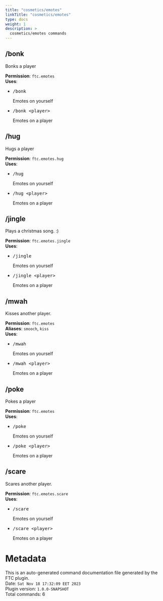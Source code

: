```yaml
---
title: "cosmetics/emotes"
linkTitle: "cosmetics/emotes"
type: docs
weight: 1
description: >
  cosmetics/emotes commands
---
```



## /bonk
Bonks a player  
  
**Permission**: `ftc.emotes`  
**Uses**:
- <pre class="command-usage-arguments">/bonk</pre>  
  Emotes on yourself  
- <pre class="command-usage-arguments">/bonk &lt;player&gt;</pre>  
  Emotes on a player  

## /hug
Hugs a player  
  
**Permission**: `ftc.emotes.hug`  
**Uses**:
- <pre class="command-usage-arguments">/hug</pre>  
  Emotes on yourself  
- <pre class="command-usage-arguments">/hug &lt;player&gt;</pre>  
  Emotes on a player  

## /jingle
Plays a christmas song. :)  
  
**Permission**: `ftc.emotes.jingle`  
**Uses**:
- <pre class="command-usage-arguments">/jingle</pre>  
  Emotes on yourself  
- <pre class="command-usage-arguments">/jingle &lt;player&gt;</pre>  
  Emotes on a player  

## /mwah
Kisses another player.  
  
**Permission**: `ftc.emotes`  
**Aliases**: `smooch`, `kiss`  
**Uses**:
- <pre class="command-usage-arguments">/mwah</pre>  
  Emotes on yourself  
- <pre class="command-usage-arguments">/mwah &lt;player&gt;</pre>  
  Emotes on a player  

## /poke
Pokes a player  
  
**Permission**: `ftc.emotes`  
**Uses**:
- <pre class="command-usage-arguments">/poke</pre>  
  Emotes on yourself  
- <pre class="command-usage-arguments">/poke &lt;player&gt;</pre>  
  Emotes on a player  

## /scare
Scares another player.  
  
**Permission**: `ftc.emotes.scare`  
**Uses**:
- <pre class="command-usage-arguments">/scare</pre>  
  Emotes on yourself  
- <pre class="command-usage-arguments">/scare &lt;player&gt;</pre>  
  Emotes on a player  

# Metadata
This is an auto-generated command documentation file generated by the FTC plugin.  
Date: `Sat Nov 18 17:32:09 EET 2023`  
Plugin version: `1.0.0-SNAPSHOT`  
Total commands: 6